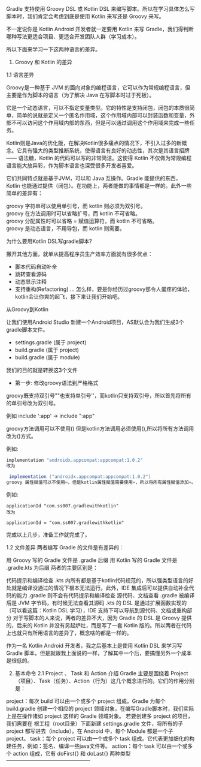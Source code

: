 Gradle 支持使用 Groovy DSL 或 Kotlin DSL 来编写脚本。所以在学习具体怎么写脚本时，我们肯定会考虑到底是使用 Kotlin 来写还是 Groovy 来写。

不一定说你是 Kotlin Android 开发者就一定要用 Kotlin 来写 Gradle，我们得判断哪种写法更适合项目、更适合开发团队人群（学习成本）。

所以下面来学习一下这两种语言的差异。

1. Groovy 和 Kotlin 的差异     

1.1 语言差异

Groovy是一种基于 JVM 的面向对象的编程语言，它可以作为常规编程语言，但主要是作为脚本的语言（为了解决 Java 在写脚本时过于死板）。      

它是一个动态语言，可以不指定变量类型。它的特性是支持闭包，闭包的本质很简单，简单的说就是定义一个匿名作用域，这个作用域内部可以封装函数和变量，外部不可以访问这个作用域内部的东西，但是可以通过调用这个作用域来完成一些任务。
     
Kotlin则是Java的优化版，在解决Kotlin很多痛点的情况下，不引入过多的新概念。它具有强大的类型推断系统，使得语言有良好的动态性，其次是其语言招牌 —— 语法糖，Kotlin 的代码可以写的非常简洁。这使得 Kotlin 不仅做为常规编程语言能大放异彩，作为脚本语言也深受很多开发者喜爱。

它们共同特点就是基于JVM，可以和 Java 互操作。Gradle 能提供的东西， Kotlin 也能通过提供（闭包）。在功能上，两者能做的事情都是一样的。此外一些简单的差异有：

groovy 字符串可以使用单引号，而 kotlin 则必须为双引号。    
groovy 在方法调用时可以省略扩号，而 kotlin 不可省略。    
groovy 分配属性时可以省略 = 赋值运算符，而 kotlin 不可省略。   
groovy 是动态语言，不用导包，而 kotlin 则需要。



为什么要用Kotlin DSL写gradle脚本?     

撇开其他方面，就单从提高程序员生产效率方面就有很多优点：

- 脚本代码自动补全
- 跳转查看源码
- 动态显示注释
- 支持重构(Refactoring)
…
怎么样，要是你经历过groovy那令人蛋疼的体验，kotlin会让你爽的起飞，接下来让我们开始吧。

从Groovy到Kotlin

让我们使用Android Studio 新建一个Android项目，AS默认会为我们生成3个gradle脚本文件。

- settings.gradle (属于 project)
- build.gradle (属于 project)
- build.gradle (属于 module)

我们的目的就是转换这3个文件

- 第一步: 修改groovy语法到严格格式

groovy既支持双引号""也支持单引号''，而kotlin只支持双引号，所以首先将所有的单引号改为双引号。

例如 include ':app' -> include ":app"

groovy方法调用可以不使用() 但是kotlin方法调用必须使用(),所以将所有方法调用改为()方式。

例如:     

```java
implementation "androidx.appcompat:appcompat:1.0.2"
改为

 implementation ("androidx.appcompat:appcompat:1.0.2")
groovy 属性赋值可以不使用=，但是kotlin属性赋值需要使用=，所以将所有属性赋值添加=。
```

例如:     
```
applicationId "com.ss007.gradlewithkotlin"
改为

applicationId = "com.ss007.gradlewithkotlin"
```

完成以上几步，准备工作就完成了。




1.2 文件差异
两者编写 Gradle 的文件是有差异的：

用 Groovy 写的 Gradle 文件是 .gradle 后缀
用 Kotlin 写的 Gradle 文件是 .gradle.kts 为后缀
两者的主要区别是：

代码提示和编译检查
.kts 内所有都是基于kotlin代码规范的，所以强类型语言的好处就是编译没通过的情况下根本无法运行。此外，IDE 集成后可以提供自动补全代码的能力
.gradle 则不会有代码提示和编译检查
源代码、文档查看
.gradle 被编译后是 JVM 字节码，有时候无法查看其源码
.kts 的 DSL 是通过扩展函数实现的（可以看这篇：Kotlin DSL 学习），IDE 支持下可以导航到源代码、文档或重构部分
对于写脚本的人来说，两者的差异不大，因为 Gradle 的 DSL 是 Groovy 提供的，后来的 Kotlin 并没有另起炉灶，而是写了一套 Kotlin 版的。所以两者在代码上也就只有所用语言的差异了，概念啥的都是一样的。

作为一名 Kotlin Android 开发者，我之后基本上是使用 Kotlin DSL 来学习写 Gradle 脚本，但是就跟我上面说的一样，了解其中一个后，要搞懂另外一个成本是很低的。


2. 基本命令
2.1 Project 、 Task 和 Action 介绍
Gradle 主要是围绕着 Project（项目）、Task（任务）、Action（行为）这几个概念进行的。它们的作用分别是：

project：每次 build 可以由一个或多个 project 组成。Gradle 为每个 build.gradle 创建一个相应的 project 领域对象，在编写Gradle脚本时，我们实际上是在操作诸如 project 这样的 Gradle 领域对象。
若要创建多 project 的项目，我们需要在 根工程（root目录）下面新建 settings.gradle 文件，将所有的子 project 都写进去（include）。在 Android 中，每个 Module 都是一个子 project。
task：每个 project 可以由一个或多个 task 组成。它代表更加细化的构建任务，例如：签名、编译一些java文件等。
action：每个 task 可以由一个或多个 action 组成，它有 doFirst{} 和 doLast{} 两种类型
————————————————

                            































